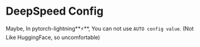 # DeepSpeed Config

Maybe, In pytorch-lightning**⚡**, You can not use `AUTO config value`. (Not Like HuggingFace, so uncomfortable)

